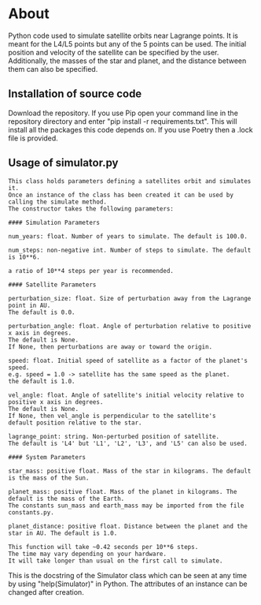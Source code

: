 # About

Python code used to simulate satellite orbits near Lagrange points. It is meant for the L4/L5 points but any of the 5 points can be used. The initial position and velocity of the satellite can be specified by the user. Additionally, the masses of the star and planet, and the distance between them can also be specified.

## Installation of source code

Download the repository.
If you use Pip open your command line in the repository directory and enter "pip install -r requirements.txt". This will install all the packages this code depends on. If you use Poetry then a .lock file is provided.

## Usage of simulator.py

```
This class holds parameters defining a satellites orbit and simulates it.
Once an instance of the class has been created it can be used by calling the simulate method.
The constructor takes the following parameters:

#### Simulation Parameters

num_years: float. Number of years to simulate. The default is 100.0.

num_steps: non-negative int. Number of steps to simulate. The default is 10**6.

a ratio of 10**4 steps per year is recommended.

#### Satellite Parameters

perturbation_size: float. Size of perturbation away from the Lagrange point in AU.
The default is 0.0.

perturbation_angle: float. Angle of perturbation relative to positive x axis in degrees.
The default is None.
If None, then perturbations are away or toward the origin.

speed: float. Initial speed of satellite as a factor of the planet's speed.
e.g. speed = 1.0 -> satellite has the same speed as the planet.
the default is 1.0.

vel_angle: float. Angle of satellite's initial velocity relative to positive x axis in degrees.
The default is None.
If None, then vel_angle is perpendicular to the satellite's
default position relative to the star.

lagrange_point: string. Non-perturbed position of satellite.
The default is 'L4' but 'L1', 'L2', 'L3', and 'L5' can also be used.

#### System Parameters

star_mass: positive float. Mass of the star in kilograms. The default is the mass of the Sun.

planet_mass: positive float. Mass of the planet in kilograms. The default is the mass of the Earth.
The constants sun_mass and earth_mass may be imported from the file constants.py.

planet_distance: positive float. Distance between the planet and the star in AU. The default is 1.0.

This function will take ~0.42 seconds per 10**6 steps.
The time may vary depending on your hardware.
It will take longer than usual on the first call to simulate.
 ```

This is the docstring of the Simulator class which can be seen at any time by using "help(Simulator)" in Python.
The attributes of an instance can be changed after creation.
